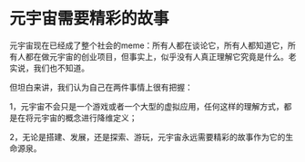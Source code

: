 # 元宇宙需要精彩的故事

元宇宙现在已经成了整个社会的meme：所有人都在谈论它，所有人都知道它，所有人都在做元宇宙的创业项目，但事实上，似乎没有人真正理解它究竟是什么。老实说，我们也不知道。

但坦白来讲，我们认为自己在两件事情上很有把握：

1，元宇宙不会只是一个游戏或者一个大型的虚拟应用，任何这样的理解方式，都是在将元宇宙的概念进行降维定义；

2，无论是搭建、发展，还是探索、游玩，元宇宙永远需要精彩的故事作为它的生命源泉。

